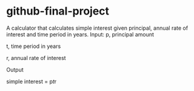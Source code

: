 # github-final-project
A calculator that calculates simple interest given principal, annual rate of interest and time period in years.
Input:
   p, principal amount
   
   t, time period in years
   
   r, annual rate of interest
   
Output

   simple interest = p*t*r
   
